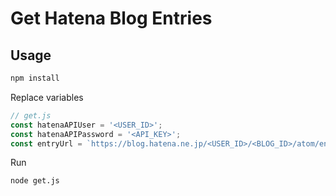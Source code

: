 # Get Hatena Blog Entries

## Usage

```bash
npm install
```

Replace variables

```javascript
// get.js
const hatenaAPIUser = '<USER_ID>';
const hatenaAPIPassword = '<API_KEY>';
const entryUrl = `https://blog.hatena.ne.jp/<USER_ID>/<BLOG_ID>/atom/entry`;
```

Run

```bash
node get.js
```